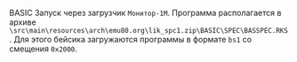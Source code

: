 BASIC 
Запуск через загрузчик `Монитор-1М`.
Программа располагается в архиве `\src\main\resources\arch\emu80.org\lik_spc1.zip\BASIC\SPEC\BASSPEC.RKS`.
Для этого бейсика загружаются программы в формате `bs1` со смещения `0x2000`.